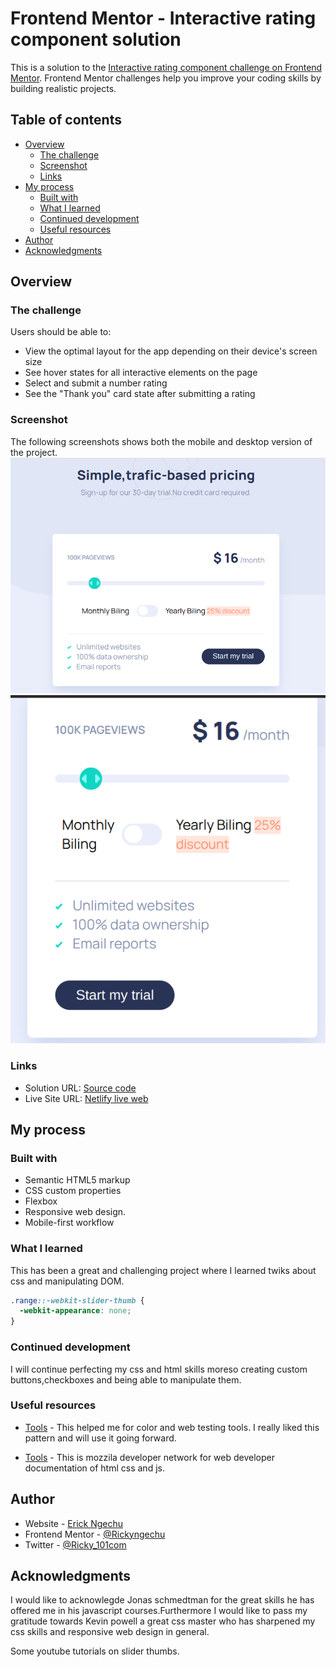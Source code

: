 # Frontend Mentor - Interactive rating component solution

This is a solution to the [Interactive rating component challenge on Frontend Mentor](https://www.frontendmentor.io/challenges/interactive-rating-component-koxpeBUmI). Frontend Mentor challenges help you improve your coding skills by building realistic projects.

## Table of contents

- [Overview](#overview)
  - [The challenge](#the-challenge)
  - [Screenshot](#screenshot)
  - [Links](#links)
- [My process](#my-process)
  - [Built with](#built-with)
  - [What I learned](#what-i-learned)
  - [Continued development](#continued-development)
  - [Useful resources](#useful-resources)
- [Author](#author)
- [Acknowledgments](#acknowledgments)

## Overview

### The challenge

Users should be able to:

- View the optimal layout for the app depending on their device's screen size
- See hover states for all interactive elements on the page
- Select and submit a number rating
- See the "Thank you" card state after submitting a rating

### Screenshot

The following screenshots shows both the mobile and desktop version of the project.
![](./images/powe.png)
![](./images/scr.png)

### Links

- Solution URL: [Source code](https://github.com/Rickyngechu/Frontendmentour-4)
- Live Site URL: [Netlify live web](https://frontendmentour-4.netlify.app)

## My process

### Built with

- Semantic HTML5 markup
- CSS custom properties
- Flexbox
- Responsive web design.
- Mobile-first workflow

### What I learned

This has been a great and challenging project where I learned twiks about css and manipulating DOM.

```css
.range::-webkit-slider-thumb {
  -webkit-appearance: none;
}
```

### Continued development

I will continue perfecting my css and html skills moreso creating custom buttons,checkboxes and being able to manipulate them.

### Useful resources

- [Tools](Jonas.io/resources) - This helped me for color and web testing tools. I really liked this pattern and will use it going forward.

- [Tools](https://developer.mozilla.org/en-US/docs/Web/API) - This is mozzila developer network for web developer documentation of html css and js.

## Author

- Website - [Erick Ngechu](https://rickyportf.netlify.app)
- Frontend Mentor - [@Rickyngechu](https://www.frontendmentor.io/profile/Rickyngechu)
- Twitter - [@Ricky_101com](https://twitter.com/@Ricky_101com)

## Acknowledgments

I would like to acknowlegde Jonas schmedtman for the great skills he has offered me in his javascript courses.Furthermore I would like to pass my gratitude towards Kevin powell a great css master who has sharpened my css skills and responsive web design in general.

Some youtube tutorials on slider thumbs.
